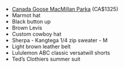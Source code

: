 - [Canada Goose MacMillan Parka](https://www.canadagoose.com/ca/en/pr/macmillan-parka-2080M.html?Color=61) (CA$1325)
- Marmot hat
- Black button up
- Brown Levis
- Custom cowboy hat
- Sherpa - Kangtega 1/4 zip sweater - M
- Light brown leather belt
- Lululemon ABC classic versatwill shorts
- Ted’s Clothiers summer suit